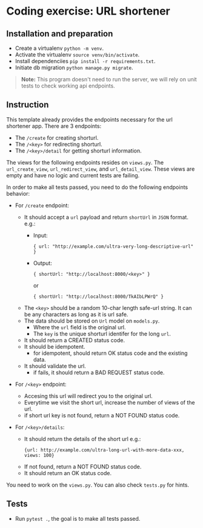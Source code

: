 # Coding exercise: URL shortener

## Installation and preparation

- Create a virtualenv `python -m venv`.
- Activate the virtualenv `source venv/bin/activate`.
- Install dependenciies `pip install -r requirements.txt`.
- Initiate db migration `python manage.py migrate`.

> **Note:** This program doesn't need to run the server, we will rely on unit tests to check working api endpoints.

## Instruction

This template already provides the endpoints necessary for the url shortener app. There are 3 endpoints:

- The `/create` for creating shorturl.
- The `/<key>` for redirecting shorturl.
- The `/<key>/detail` for getting shorturl information.

The views for the following endpoints resides on `views.py`. The `url_create_view`, `url_redirect_view`, and `url_detail_view`. These views are empty and have no logic and current tests are failing.

In order to make all tests passed, you need to do the following endpoints behavior:

- For `/create` endpoint:
    - It should accept a `url` payload and return `shortUrl` in `JSON` format. e.g.:
        - Input:
            ```
            { url: "http://example.com/ultra-very-long-descriptive-url" }
            ```
        - Output: 
            ```
            { shortUrl: "http://localhost:8000/<key>" }
            ```
            or 

            ```
            { shortUrl: "http://localhost:8000/TkAIbLPWrQ" }
            ```
    - The `<key>` should be a random 10-char length safe-url string. It can be any characters as long as it is url safe.
    - The data should be stored on `Url` model on `models.py`.
        - Where the `url` field is the original url.
        - The `key` is the unique shorturl identifer for the long `url`.
    - It should return a CREATED status code.
    - It should be idempotent.
      - for idempotent, should return OK status code and the existing data.
    - It should validate the url.
       - if fails, it should return a BAD REQUEST status code.

- For `/<key>` endpoint:
    - Accesing this url will redirect you to the original url.
    - Everytime we visit the short url, increase the number of views of the url.
    - if short url key is not found, return a NOT FOUND status code.

- For `/<key>/details`:
    - It should return the details of the short url e.g.:
        ```
        {url: http://example.com/ultra-long-url-with-more-data-xxx, views: 100}
        ```
    - If not found, return a NOT FOUND status code.
    - It should return an OK status code.

You need to work on the `views.py`. You can also check `tests.py` for hints.

## Tests

- Run `pytest .`, the goal is to make all tests passed.
